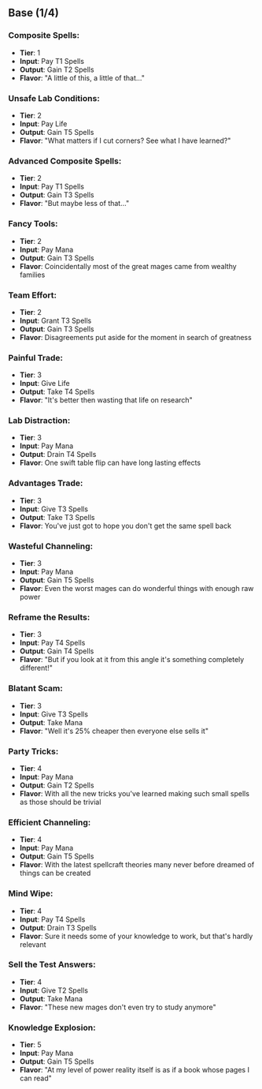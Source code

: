 ## Base (1/4)

### Composite Spells:
* **Tier**: 1
* **Input**: Pay T1 Spells
* **Output**: Gain T2 Spells
* **Flavor**: "A little of this, a little of that..."

### Unsafe Lab Conditions:
* **Tier**: 2
* **Input**: Pay Life
* **Output**: Gain T5 Spells
* **Flavor**: "What matters if I cut corners? See what I have learned?"

### Advanced Composite Spells:
* **Tier**: 2
* **Input**: Pay T1 Spells
* **Output**: Gain T3 Spells
* **Flavor**: "But maybe less of that..."

### Fancy Tools:
* **Tier**: 2
* **Input**: Pay Mana
* **Output**: Gain T3 Spells
* **Flavor**: Coincidentally most of the great mages came from wealthy families

### Team Effort:
* **Tier**: 2
* **Input**: Grant T3 Spells
* **Output**: Gain T3 Spells
* **Flavor**: Disagreements put aside for the moment in search of greatness

### Painful Trade:
* **Tier**: 3
* **Input**: Give Life
* **Output**: Take T4 Spells
* **Flavor**: "It's better then wasting that life on research"

### Lab Distraction:
* **Tier**: 3
* **Input**: Pay Mana
* **Output**: Drain T4 Spells
* **Flavor**: One swift table flip can have long lasting effects

### Advantages Trade:
* **Tier**: 3
* **Input**: Give T3 Spells
* **Output**: Take T3 Spells
* **Flavor**: You've just got to hope you don't get the same spell back

### Wasteful Channeling:
* **Tier**: 3
* **Input**: Pay Mana
* **Output**: Gain T5 Spells
* **Flavor**: Even the worst mages can do wonderful things with enough raw power

### Reframe the Results:
* **Tier**: 3
* **Input**: Pay T4 Spells
* **Output**: Gain T4 Spells
* **Flavor**: "But if you look at it from this angle it's something completely different!"

### Blatant Scam:
* **Tier**: 3
* **Input**: Give T3 Spells
* **Output**: Take Mana
* **Flavor**: "Well it's 25% cheaper then everyone else sells it"

### Party Tricks:
* **Tier**: 4
* **Input**: Pay Mana
* **Output**: Gain T2 Spells
* **Flavor**: With all the new tricks you've learned making such small spells as those should be trivial

### Efficient Channeling:
* **Tier**: 4
* **Input**: Pay Mana
* **Output**: Gain T5 Spells
* **Flavor**: With the latest spellcraft theories many never before dreamed of things can be created

### Mind Wipe:
* **Tier**: 4
* **Input**: Pay T4 Spells
* **Output**: Drain T3 Spells
* **Flavor**: Sure it needs some of your knowledge to work, but that's hardly relevant

### Sell the Test Answers:
* **Tier**: 4
* **Input**: Give T2 Spells
* **Output**: Take Mana
* **Flavor**: "These new mages don't even try to study anymore"

### Knowledge Explosion:
* **Tier**: 5
* **Input**: Pay Mana
* **Output**: Gain T5 Spells
* **Flavor**: "At my level of power reality itself is as if a book whose pages I can read"